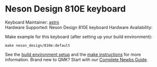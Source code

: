 # Neson Design 810E keyboard

Keyboard Maintainer: [astro](https://github.com/yulei)  
Hardware Supported: Neson Design 810E keyboard
Hardware Availability: 

Make example for this keyboard (after setting up your build environment):

    make neson_design/810e:default

See the [build environment setup](https://docs.qmk.fm/#/getting_started_build_tools) and the [make instructions](https://docs.qmk.fm/#/getting_started_make_guide) for more information. Brand new to QMK? Start with our [Complete Newbs Guide](https://docs.qmk.fm/#/newbs).
